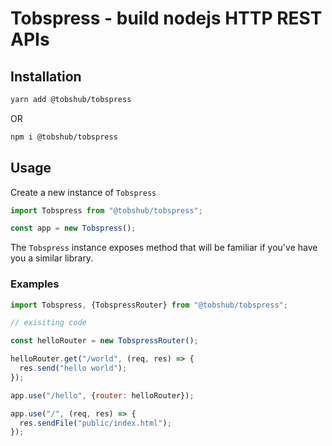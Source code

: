 # Tobspress - build nodejs HTTP REST APIs

## Installation
```bash
yarn add @tobshub/tobspress
```
OR
```bash
npm i @tobshub/tobspress
```

## Usage
Create a new instance of `Tobspress`
```javascript
import Tobspress from "@tobshub/tobspress";

const app = new Tobspress();
```

The `Tobspress` instance exposes method that will be familiar if you've have you a similar library.

### Examples
```javascript
import Tobspress, {TobspressRouter} from "@tobshub/tobspress";

// exisiting code

const helloRouter = new TobspressRouter();

helloRouter.get("/world", (req, res) => {
  res.send("hello world");
});

app.use("/hello", {router: helloRouter});

app.use("/", (req, res) => {
  res.sendFile("public/index.html");
});
```

<!-- TODO: API explanations -->
